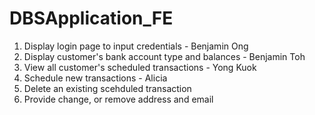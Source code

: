 # DBSApplication_FE

1. Display login page to input credentials - Benjamin Ong
2. Display customer's bank account type and balances - Benjamin Toh
3. View all customer's scheduled transactions - Yong Kuok
4. Schedule new transactions - Alicia
5. Delete an existing scehduled transaction
6. Provide change, or remove address and email
